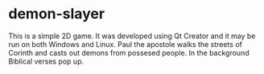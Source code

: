 # demon-slayer
This is a simple 2D game. It was developed using Qt Creator and it may be run on both Windows and Linux. Paul the apostole walks the streets of Corinth and casts out demons from possesed people. In the background Biblical verses pop up.
